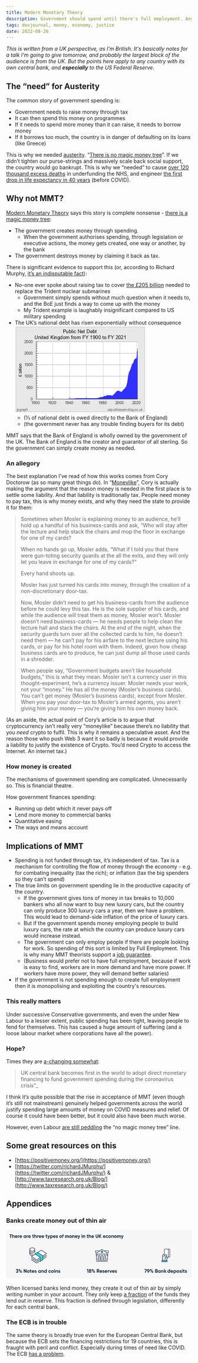 ```yaml
---
title: Modern Monetary Theory
description: Government should spend until there's full employment. Anything less is theft.
tags: devjournal, money, economy, justice
date: 2022-08-26
---
```


_This is written from a UK perspective, as I’m British. It's basically notes for a talk I'm going to give tomorrow, and probably the largest block of the audience is from the UK. But the points here apply to any country with its own central bank, and **especially** to the US Federal Reserve._

## The “need” for Austerity

The common story of government spending is:

* Government needs to raise money through tax
* It can then spend this money on programmes
* If it needs to spend more money than it can raise, it needs to borrow money
* If it borrows too much, the country is in danger of defaulting on its loans (like Greece)

This is why we needed [austerity](https://en.wikipedia.org/wiki/United_Kingdom_government_austerity_programme). “[There is no magic money tree](https://www.independent.co.uk/news/uk/politics/theresa-may-nurse-magic-money-tree-bbcqt-question-time-pay-rise-eight-years-election-latest-a7770576.html)”. If we didn’t tighten our purse-strings and massively scale back social support, the country would go bankrupt. This is why we “needed” to cause [over 120 thousand excess deaths](https://www.ucl.ac.uk/news/2017/nov/austerity-linked-120000-extra-deaths-england) in underfunding the NHS, and engineer [the first drop in life expectancy in 40 years](https://theconversation.com/rapid-rise-in-mortality-in-england-and-wales-in-early-2018-an-investigation-is-needed-93311?) (before COVID).

## Why not MMT?

[Modern Monetary Theory](https://en.wikipedia.org/wiki/Modern_Monetary_Theory) says this story is complete nonsense - [there is a magic money tree](https://positivemoney.org/2017/06/magic-money-tree/):

* The government creates money through spending.
    * When the government authorises spending, through legislation or executive actions, the money gets created, one way or another, by the bank
* The government destroys money by claiming it back as tax.

There is significant evidence to support this (or, according to Richard Murphy, [it’s an indisputable fact](https://twitter.com/RichardJMurphy/status/1562711619993358336)):

* No-one ever spoke about raising tax to cover [the £205 billion](https://cnduk.org/resources/205-billion-cost-trident/) needed to replace the Trident nuclear submarines
    * Government simply spends without much question when it needs to, and the BoE just finds a way to come up with the money
    * My Trident example is laughably insignificant compared to US military spending
* The UK’s national debt has risen exponentially without consequence  
    [![UK national debt](/images/debt.png)](https://www.ukpublicspending.co.uk/debt_history)
    * (⅓ of national debt is owed directly to the Bank of England)
    * (the government never has any trouble finding buyers for its debt)


MMT says that the Bank of England is wholly owned by the government of the UK. The Bank of England is the creator and guarantor of all sterling. So the government can simply create money as needed.

### An allegory

The best explanation I’ve read of how this works comes from Cory Doctorow (as so many great things do). In “[Moneylike](https://scribe.rip/moneylike-d20f8279a72e)”, Cory is actually making the argument that the reason money is needed in the first place is to settle some liability. And that liability is traditionally tax. People need money to pay tax, this is why money exists, and why they need the state to provide it for them:

> Sometimes when Mosler is explaining money to an audience, he’ll hold up a handful of his business-cards and ask, “Who will stay after the lecture and help stack the chairs and mop the floor in exchange for one of my cards?  
>
> When no hands go up, Mosler adds, “What if I told you that there were gun-toting security guards at the all the exits, and they will only let you leave in exchange for one of my cards?”  
>
> Every hand shoots up.  
>
> Mosler has just turned his cards into money, through the creation of a non-discretionary door-tax.  
>
> Now, Mosler didn’t need to get his business-cards from the audience before he could levy this tax. He is the sole supplier of his cards, and while the audience will treat them as money, Mosler won’t. Mosler doesn’t need business-cards — he needs people to help clean the lecture hall and stack the chairs. At the end of the night, when the security guards turn over all the collected cards to him, he doesn’t need them — he can’t pay for his airfare to the next lecture using his cards, or pay for his hotel room with them. Indeed, given how cheap business cards are to produce, he can just dump all those used cards in a shredder.  
>
> When people say, “Government budgets aren’t like household budgets,” this is what they mean. Mosler isn’t a currency user in this thought-experiment, he’s a currency issuer. Mosler needs your work, not your “money.” He has all the money (Mosler’s business cards). You can’t get money (Mosler’s business cards), except from Mosler. When you pay your door-tax to Mosler’s armed agents, you aren’t giving him your money — you’re giving him his own money back.

(As an aside, the actual point of Cory’s article is to argue that cryptocurrency isn’t really very “moneylike” because there’s no liability that you *need* crypto to fulfil. This is why it remains a speculative asset. And the reason those who push Web 3 want it so badly is because it would provide a liability to justify the existence of Crypto. You’d need Crypto to access the Internet. An internet tax.)

### How money is created

The mechanisms of government spending are complicated. Unnecessarily so. This is financial theatre. 

How government finances spending:

* Running up debt which it never pays off
* Lend more money to commercial banks
* Quantitative easing
* The ways and means account

## Implications of MMT

* Spending is not funded through tax, it’s independent of tax. Tax is a mechanism for controlling the flow of money through the economy - e.g. for combating inequality (tax the rich); or inflation (tax the big spenders so they can’t spend)
* The true limits on government spending lie in the productive capacity of the country.
    * If the government gives tons of money in tax breaks to 10,000 bankers who all now want to buy new luxury cars, but the country can only produce 300 luxury cars a year, then we have a problem. This would lead to demand-side inflation of the price of luxury cars.
    * But if the government spends money employing people to build luxury cars, the rate at which the country can produce luxury cars would increase instead.
    * The government can only employ people if there are people looking for work. So spending of this sort is limited by Full Employment. This is why many MMT theorists support a [job guarantee](https://activistmmt.org/job-guarantee/).
    * (Business would prefer not to have full employment, because if work is easy to find, workers are in more demand and have more power. If workers have more power, they will demand better salaries)
* If the government is not spending enough to create full employment then it is monopolising and exploiting the country's resources.

### This really matters

Under successive Conservative governments, and even the under New Labour to a lesser extent, public spending has been tight, leaving people to fend for themselves. This has caused a huge amount of suffering (and a loose labour market where corporations have all the power).

### Hope?

Times they are [a-changing somewhat](https://positivemoney.org/2020/04/major-breakthrough-on-public-money-creation-the-bank-of-england-will-directly-finance-government-coronavirus-spending/):

> UK central bank becomes first in the world to adopt direct monetary financing to fund government spending during the coronavirus crisis”_

I think it’s quite possible that the rise in acceptance of MMT (even though it’s still not mainstream) genuinely helped governments across the world justify spending large amounts of money on COVID measures and relief. Of course it could have been better, but it could also have been much worse.

However, even Labour [are still peddling](https://archive.ph/J2g2T) the “no magic money tree” line.

## Some great resources on this

* [https://positivemoney.org/](https://positivemoney.org/)
* [https://twitter.com/richardJMurphy/](https://twitter.com/richardJMurphy/) & [http://www.taxresearch.org.uk/Blog/](http://www.taxresearch.org.uk/Blog/)

## Appendices

### Banks create money out of thin air

[![How money is created](/images/money.png)](https://www.bankofengland.co.uk/knowledgebank/how-is-money-created)

When licensed banks lend money, they create it out of thin air by simply writing number in your account. They only keep [a fraction](https://www.investopedia.com/terms/f/fractionalreservebanking.asp) of the funds they lend out in reserve. This fraction is defined through legislation, differently for each central bank.

### The ECB is in trouble

The same theory is broadly true even for the European Central Bank, but because the ECB sets the financing restrictions for 19 countries, this is fraught with peril and conflict. Especially during times of need like COVID. The ECB [has a problem](https://play.acast.com/s/talkingpolitics/europeblowsup).